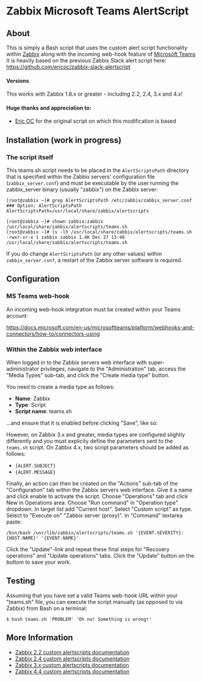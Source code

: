 Zabbix Microsoft Teams AlertScript
========================


About
-----
This is simply a Bash script that uses the custom alert script functionality within [Zabbix](http://www.zabbix.com/) along with the incoming web-hook feature of [Microsoft Teams](https://www.microsoft.com/) 
It is heavily based on the previous Zabbix Slack alert script here: https://github.com/ericoc/zabbix-slack-alertscript

#### Versions
This works with Zabbix 1.8.x or greater - including 2.2, 2.4, 3.x and 4.x!

#### Huge thanks and appreciation to:

* [Eric OC](https://github.com/ericoc/) for the original script on which this modification is based 

Installation (work in progress)
------------

### The script itself

This teams.sh script needs to be placed in the `AlertScriptsPath` directory that is specified within the Zabbix servers' configuration file (`zabbix_server.conf`) and must be executable by the user running the zabbix_server binary (usually "zabbix") on the Zabbix server:

	[root@zabbix ~]# grep AlertScriptsPath /etc/zabbix/zabbix_server.conf
	### Option: AlertScriptsPath
	AlertScriptsPath=/usr/local/share/zabbix/alertscripts
	
	[root@zabbix ~]# chown zabbix:zabbix /usr/local/share/zabbix/alertscripts/teams.sh	
	[root@zabbix ~]# ls -lh /usr/local/share/zabbix/alertscripts/teams.sh
	-rwxr-xr-x 1 zabbix zabbix 1.4K Dec 27 13:48 /usr/local/share/zabbix/alertscripts/teams.sh

If you do change `AlertScriptsPath` (or any other values) within `zabbix_server.conf`, a restart of the Zabbix server software is required.

Configuration
-------------

### MS Teams web-hook

An incoming web-hook integration must be created within your Teams account:

https://docs.microsoft.com/en-us/microsoftteams/platform/webhooks-and-connectors/how-to/connectors-using

### Within the Zabbix web interface

When logged in to the Zabbix servers web interface with super-administrator privileges, navigate to the "Administration" tab, access the "Media Types" sub-tab, and click the "Create media type" button.

You need to create a media type as follows:

* **Name**: Zabbix
* **Type**: Script
* **Script name**: teams.sh

...and ensure that it is enabled before clicking "Save", like so:

However, on Zabbix 3.x and greater, media types are configured slightly differently and you must explicity define the parameters sent to the `teams.sh` script. On Zabbix 4.x, two script parameters should be added as follows:

* `{ALERT.SUBJECT}`
* `{ALERT.MESSAGE}`

Finally, an action can then be created on the "Actions" sub-tab of the "Configuration" tab within the Zabbix servers web interface.
Give it a name and click enable to activate the script. Choose "Operations" tab and click New in Operations area. Choose "Run command" in "Operation type" dropdown. In target list add "Current host". Select "Custom script" as type. Select to "Execute on" "Zabbix server (proxy)". In "Command" textarea paste:

    /bin/bash /usr/lib/zabbix/alertscripts/teams.sh '{EVENT.SEVERITY}: {HOST.NAME}' '{EVENT.NAME}'

Click the "Update"-link and repeat these final steps for "Recovery operations" and "Update operations" tabs.
Click the "Update" button on the buttom to save your work.

Testing
-------
Assuming that you have set a valid Teams web-hook URL within your "teams.sh" file, you can execute the script manually (as opposed to via Zabbix) from Bash on a terminal:

	$ bash teams.sh 'PROBLEM' 'Oh no! Something is wrong!'

More Information
----------------
* [Zabbix 2.2 custom alertscripts documentation](https://www.zabbix.com/documentation/2.2/manual/config/notifications/media/script)
* [Zabbix 2.4 custom alertscripts documentation](https://www.zabbix.com/documentation/2.4/manual/config/notifications/media/script)
* [Zabbix 3.x custom alertscripts documentation](https://www.zabbix.com/documentation/3.0/manual/config/notifications/media/script)
* [Zabbix 4.4 custom alertscripts documentation](https://www.zabbix.com/documentation/4.4/manual/config/notifications/media/script)
